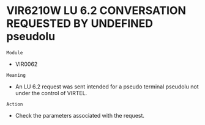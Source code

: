 # VIR6210W LU 6.2 CONVERSATION REQUESTED BY UNDEFINED pseudolu

`Module`
- VIR0062

`Meaning`
- An LU 6.2 request was sent intended for a pseudo terminal pseudolu not under the control of VIRTEL.

`Action`
- Check the parameters associated with the request.
